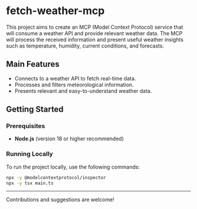 # fetch-weather-mcp

This project aims to create an MCP (Model Context Protocol) service that will consume a weather API and provide relevant weather data. The MCP will process the received information and present useful weather insights such as temperature, humidity, current conditions, and forecasts.

## Main Features

- Connects to a weather API to fetch real-time data.
- Processes and filters meteorological information.
- Presents relevant and easy-to-understand weather data.

## Getting Started

### Prerequisites

- **Node.js** (version 18 or higher recommended)

### Running Locally

To run the project locally, use the following commands:

```sh
npx -y @modelcontextprotocol/inspector
npx -y tsx main.ts
```

---

Contributions and suggestions are welcome!